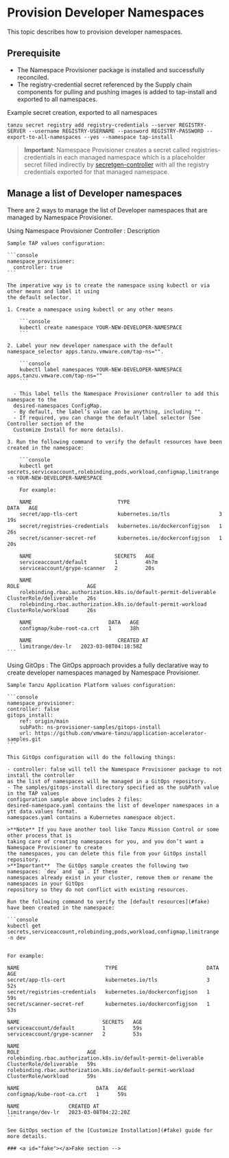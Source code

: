 # Provision Developer Namespaces

This topic describes how to provision developer namespaces.

## Prerequisite

- The Namespace Provisioner package is installed and successfully reconciled.
- The registry-credential secret referenced by the Supply chain components for pulling and pushing
images is added to tap-install and exported to all namespaces.

Example secret creation, exported to all namespaces

```console
tanzu secret registry add registry-credentials --server REGISTRY-SERVER --username REGISTRY-USERNAME --password REGISTRY-PASSWORD --export-to-all-namespaces --yes --namespace tap-install
```

>**Important**: Namespace Provisioner creates a secret called registries-credentials in each managed
namespace which is a placeholder secret filled indirectly by
[secretgen-controller](https://github.com/carvel-dev/secretgen-controller) with all the registry
credentials exported for that managed  namespace.

## Manage a list of Developer namespaces

There are 2 ways to manage the list of Developer namespaces that are managed by Namespace Provisioner.

Using Namespace Provisioner Controller
: Description

    Sample TAP values configuration:

    ```console
    namespace_provisioner:
      controller: true
    ```

    The imperative way is to create the namespace using kubectl or via other means and label it using
    the default selector.

    1. Create a namespace using kubectl or any other means

        ```console
        kubectl create namespace YOUR-NEW-DEVELOPER-NAMESPACE
        ```

    2. Label your new developer namespace with the default namespace_selector apps.tanzu.vmware.com/tap-ns="".

        ```console
        kubectl label namespaces YOUR-NEW-DEVELOPER-NAMESPACE apps.tanzu.vmware.com/tap-ns=""
        ```

      - This label tells the Namespace Provisioner controller to add this namespace to the
      desired-namespaces ConfigMap.
      - By default, the label’s value can be anything, including "".
      - If required, you can change the default label selector (See Controller section of the
      Customize Install for more details).

    3. Run the following command to verify the default resources have been created in the namespace:

        ```console
        kubectl get secrets,serviceaccount,rolebinding,pods,workload,configmap,limitrange -n YOUR-NEW-DEVELOPER-NAMESPACE

        For example:

        NAME                            TYPE                             DATA   AGE
        secret/app-tls-cert             kubernetes.io/tls                3      19s
        secret/registries-credentials   kubernetes.io/dockerconfigjson   1      26s
        secret/scanner-secret-ref       kubernetes.io/dockerconfigjson   1      20s

        NAME                           SECRETS   AGE
        serviceaccount/default         1         4h7m
        serviceaccount/grype-scanner   2         20s

        NAME                                                               ROLE                      AGE
        rolebinding.rbac.authorization.k8s.io/default-permit-deliverable   ClusterRole/deliverable   26s
        rolebinding.rbac.authorization.k8s.io/default-permit-workload      ClusterRole/workload      26s

        NAME                         DATA   AGE
        configmap/kube-root-ca.crt   1      38h

        NAME                            CREATED AT
        limitrange/dev-lr   2023-03-08T04:18:58Z
    ```

Using GitOps
: The GitOps approach provides a fully declarative way to create developer namespaces managed
      by Namespace Provisioner.

    Sample Tanzu Application Platform values configuration:

    ```console
    namespace_provisioner:
    controller: false
    gitops_install:
        ref: origin/main
        subPath: ns-provisioner-samples/gitops-install
        url: https://github.com/vmware-tanzu/application-accelerator-samples.git
    ```

    This GitOps configuration will do the following things:

    - controller: false will tell the Namespace Provisioner package to not install the controller
    as the list of namespaces will be managed in a GitOps repository.
    - The samples/gitops-install directory specified as the subPath value in the TAP values
    configuration sample above includes 2 files:
    desired-namespace.yaml contains the list of developer namespaces in a ytt data.values format.
    namespaces.yaml contains a Kubernetes namespace object.

    >**Note** If you have another tool like Tanzu Mission Control or some other process that is
    taking care of creating namespaces for you, and you don’t want a Namespace Provisioner to create
    the namespaces, you can delete this file from your GitOps install repository.
    >**Important**  The GitOps sample creates the following two namespaces: `dev` and `qa`. If these
    namespaces already exist in your cluster, remove them or rename the namespaces in your GitOps
    repository so they do not conflict with existing resources.

    Run the following command to verify the [default resources](#fake) have been created in the namespace:

    ```console
    kubectl get secrets,serviceaccount,rolebinding,pods,workload,configmap,limitrange -n dev


    For example:

    NAME                            TYPE                             DATA   AGE
    secret/app-tls-cert             kubernetes.io/tls                3      52s
    secret/registries-credentials   kubernetes.io/dockerconfigjson   1      59s
    secret/scanner-secret-ref       kubernetes.io/dockerconfigjson   1      53s

    NAME                           SECRETS   AGE
    serviceaccount/default         1         59s
    serviceaccount/grype-scanner   2         53s

    NAME                                                               ROLE                      AGE
    rolebinding.rbac.authorization.k8s.io/default-permit-deliverable   ClusterRole/deliverable   59s
    rolebinding.rbac.authorization.k8s.io/default-permit-workload      ClusterRole/workload      59s

    NAME                         DATA   AGE
    configmap/kube-root-ca.crt   1      59s

    NAME                CREATED AT
    limitrange/dev-lr   2023-03-08T04:22:20Z
    ```

    See GitOps section of the [Customize Installation](#fake) guide for more details.

    ### <a id="fake"></a>Fake section -->